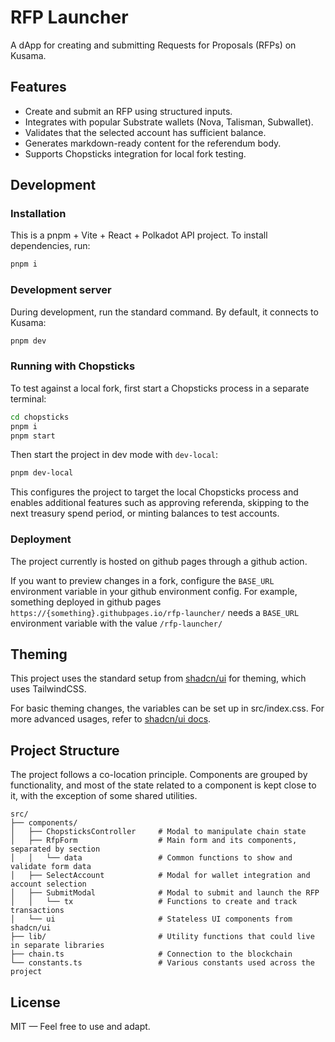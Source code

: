 # RFP Launcher

A dApp for creating and submitting Requests for Proposals (RFPs) on Kusama.

## Features

- Create and submit an RFP using structured inputs.
- Integrates with popular Substrate wallets (Nova, Talisman, Subwallet).
- Validates that the selected account has sufficient balance.
- Generates markdown-ready content for the referendum body.
- Supports Chopsticks integration for local fork testing.

## Development

### Installation

This is a pnpm + Vite + React + Polkadot API project. To install dependencies, run:

```sh
pnpm i
```

### Development server

During development, run the standard command. By default, it connects to Kusama:

```sh
pnpm dev
```

### Running with Chopsticks

To test against a local fork, first start a Chopsticks process in a separate terminal:

```sh
cd chopsticks
pnpm i
pnpm start
```

Then start the project in dev mode with `dev-local`:

```sh
pnpm dev-local
```

This configures the project to target the local Chopsticks process and enables additional features such as approving referenda, skipping to the next treasury spend period, or minting balances to test accounts.

### Deployment

The project currently is hosted on github pages through a github action.

If you want to preview changes in a fork, configure the `BASE_URL` environment variable in your github environment config. For example, something deployed in github pages `https://{something}.githubpages.io/rfp-launcher/` needs a `BASE_URL` environment variable with the value `/rfp-launcher/`

## Theming

This project uses the standard setup from [shadcn/ui](https://ui.shadcn.com) for theming, which uses TailwindCSS.

For basic theming changes, the variables can be set up in src/index.css. For more advanced usages, refer to [shadcn/ui docs](https://ui.shadcn.com/docs).

## Project Structure

The project follows a co-location principle. Components are grouped by functionality, and most of the state related to a component is kept close to it, with the exception of some shared utilities.

```
src/
├── components/
│   ├── ChopsticksController     # Modal to manipulate chain state
│   ├── RfpForm                  # Main form and its components, separated by section
│   │   └── data                 # Common functions to show and validate form data
│   ├── SelectAccount            # Modal for wallet integration and account selection
│   ├── SubmitModal              # Modal to submit and launch the RFP
│   │   └── tx                   # Functions to create and track transactions
│   └── ui                       # Stateless UI components from shadcn/ui
├── lib/                         # Utility functions that could live in separate libraries
├── chain.ts                     # Connection to the blockchain
└── constants.ts                 # Various constants used across the project
```

## License

MIT — Feel free to use and adapt.
